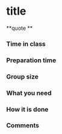 
# title

**quote **

### Time in class

### Preparation time

### Group size

### What you need

### How it is done

### Comments
